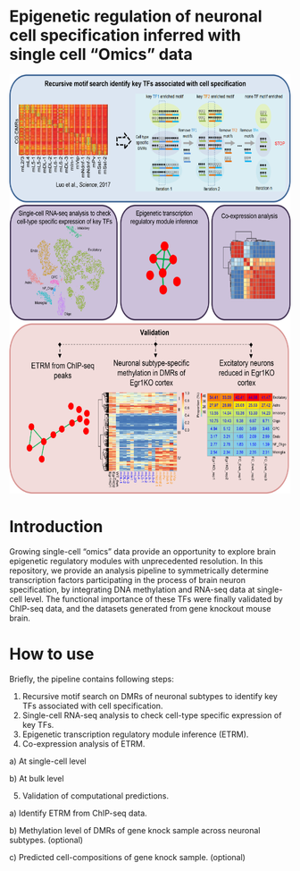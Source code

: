 # Epigenetic regulation of neuronal cell specification inferred with single cell “Omics” data

<div align=center><img width="600" height="750" src="https://github.com/Gavin-Yinld/brain_TF/blob/master/Figures/cover.png" /></div>

# Introduction

Growing single-cell “omics” data provide an opportunity to explore brain epigenetic regulatory modules with unprecedented resolution. In this repository, we provide an analysis pipeline to symmetrically determine transcription factors participating in the process of brain neuron specification, by integrating DNA methylation and RNA-seq data at single-cell level. The functional importance of these TFs were finally validated by ChIP-seq data, and the datasets generated from gene knockout mouse brain.

# How to use

Briefly, the pipeline contains following steps:
1.	Recursive motif search on DMRs of neuronal subtypes to identify key TFs associated with cell specification.
2.	Single-cell RNA-seq analysis to check cell-type specific expression of key TFs.
3.	Epigenetic transcription regulatory module inference (ETRM).
4.	Co-expression analysis of ETRM.

  a)	At single-cell level
  
  b)	At bulk level
  
5.	Validation of computational predictions.

  a)	Identify ETRM from ChIP-seq data.
  
  b)	Methylation level of DMRs of gene knock sample across neuronal subtypes. (optional)
  
  c)	Predicted cell-compositions of gene knock sample. (optional)



